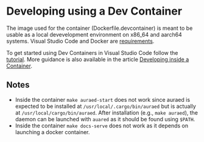 # Developing using a Dev Container

The image used for the container (Dockerfile.devcontainer) is meant to be usable as a local devevelopment environment on x86_64 and aarch64 systems. Visual Studio Code and Docker are [requirements](https://code.visualstudio.com/docs/devcontainers/containers#_system-requirements).

To get started using Dev Containers in Visual Studio Code follow the [tutorial](https://code.visualstudio.com/docs/devcontainers/tutorial).  More guidance is also available in the article [Developing inside a Container](https://code.visualstudio.com/docs/devcontainers/containers). 

## Notes

- Inside the container `make auraed-start` does not work since auraed is expected to be installed at `/usr/local/.cargo/bin/auraed` but is actually at `/usr/local/cargo/bin/auraed`. After installation (e.g., `make auraed`), the daemon can be launched with `auared` as it should be found using `$PATH`.
- Inside the container `make docs-serve` does not work as it depends on launching a docker container.